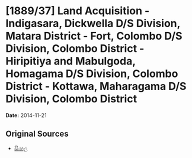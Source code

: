 # [1889/37] Land Acquisition - Indigasara, Dickwella D/S Division, Matara District - Fort, Colombo D/S Division, Colombo District - Hiripitiya and Mabulgoda, Homagama D/S Division, Colombo District - Kottawa, Maharagama D/S Division, Colombo District

**Date:** 2014-11-21

## Original Sources

- [සිංහල](https://documents.gov.lk/view/extra-gazettes/2014/11/1889-37_S.pdf)
